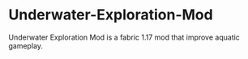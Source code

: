 # Underwater-Exploration-Mod
Underwater Exploration Mod is a fabric 1.17 mod that improve aquatic gameplay.
